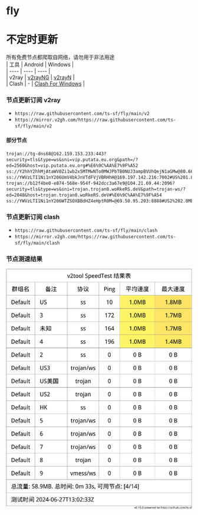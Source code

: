 # fly
# 不定时更新
所有免费节点都爬取自网络，请勿用于非法用途  
|  工具  | Android  | Windows  |  
|  ----  | ----   | ----  |  
| v2ray  | [v2rayNG](https://github.com/2dust/v2rayNG/releases) | [v2rayN](https://github.com/2dust/v2rayN/releases) |  
| Clash  | - | [Clash For Windows](https://github.com/2dust/clashN/releases) | 
  
### 节点更新订阅  v2ray
- `https://raw.githubusercontent.com/ts-sf/fly/main/v2`  
- `https://mirror.v2gh.com/https://raw.githubusercontent.com/ts-sf/fly/main/v2`  

#### 部分节点  
``` 
trojan://tg-dns68@162.159.153.233:443?security=tls&type=ws&sni=vip.putata.eu.org&path=/?ed=2560&host=vip.putata.eu.org#%E6%9C%AA%E7%9F%A52
ss://Y2hhY2hhMjAtaWV0Zi1wb2x5MTMwNTo0MWJPbTB0NUJ3ampBVUhQejN1aGMw@80.66.64.39:14824#%E6%9C%AA%E7%9F%A53
ss://YWVzLTI1Ni1nY206UmV4bkJnVTdFVjVBRHhH@169.197.142.216:7002#US%201.8MB%2Fs
trojan://b12f4be0-e874-568e-954f-942dcc3a67e9@104.21.69.44:2096?security=tls&type=ws&sni=trojan.trojan0.woRkeRS.deV&path=trojan-ws/?ed=2048&host=trojan.trojan0.woRkeRS.deV#%E6%9C%AA%E7%9F%A54
ss://YWVzLTI1Ni1nY206WTZSOXBBdHZ4eHptR0M=@69.50.95.203:8888#US2%202.0MB%2Fs
```
### 节点更新订阅  clash
- `https://raw.githubusercontent.com/ts-sf/fly/main/clash`  
- `https://mirror.v2gh.com/https://raw.githubusercontent.com/ts-sf/fly/main/clash`  

### 节点测速结果
![image](traffic.png)
